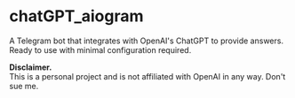 # chatGPT_aiogram

A Telegram bot that integrates with OpenAI's ChatGPT to provide answers. Ready to use with minimal configuration required.

<b>Disclaimer.</b><br>
This is a personal project and is not affiliated with OpenAI in any way. Don't sue me.
